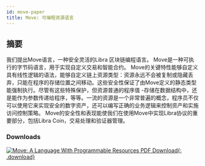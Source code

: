 ```yaml
---
id: move-paper
title: Move: 可编程资源语言
---
```


<!-- hide the table of contents --><style>.toc-headings {display: none !important; visibility: hidden !important;}</style>

## 摘要

我们提出Move语言，一种安全灵活的Libra 区块链编程语言。 Move是一种可执行的字节码语言，用于实现自定义交易和智能合约。 Move的关键特性能够自定义具有线性逻辑的语法，能够自定义链上资源类型：资源永远不会被复制或隐藏丢弃，只能在程序的存储位置之间移动。这些安全性保证了由Move定义的静态类型能强制执行。尽管有这些特殊保护，但资源普通的程序值 -存储在数据结构中，还是能作为参数传递给程序，等等。一流的资源是一个非常普遍的概念，程序员不仅可以使用它来实现安全的数字资产，还可以编写正确的业务逻辑来控制资产和实施访问控制策略。 Move的安全性和表现能使我们在使用Move中实现Libra协议的重要部分，包括Libra Coin，交易处理和验证器管理。
### Downloads

[![Move: A Language With Programmable Resources PDF Download](assets/illustrations/move-language-pdf.png){: .download}](assets/papers/libra-move-a-language-with-programmable-resources.pdf)
